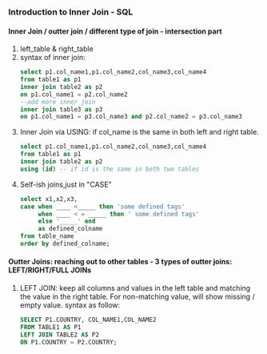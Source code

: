### Introduction to Inner Join - SQL
#### Inner Join / outter join / different type of join - intersection part 
1. left_table & right_table
1. syntax of inner join:
    ```SQL
    select p1.col_name1,p1.col_name2,col_name3,col_name4
    from table1 as p1
    inner join table2 as p2
    on p1.col_name1 = p2.col_name2
    --add more inner join
    inner join table3 as p3
    on p1.col_name1 = p3.col_name3 and p2.col_name2 = p3.col_name3
    ```
 1. Inner Join via USING: if col_name is the same in both left and right table. 
     ```SQL
    select p1.col_name1,p1.col_name2,col_name3,col_name4
    from table1 as p1
    inner join table2 as p2
    using (id) -- if id is the same in both two tables
     ```
 1. Self-ish joins,just in "CASE"
    ```SQL
    select x1,x2,x3,
    case when ____ <_____ then 'some defined tags'
         when ____ < = _____ then ' some defined tags'
         else '_____' end
         as defined_colname
    from table_name
    order by defined_colname;
    ```
#### Outter Joins: reaching out to other tables - 3 types of outter joins: LEFT/RIGHT/FULL JOINs
1. LEFT JOIN: keep all columns and values in the left table and matching the value in the right table. For non-matching value, will show missing / empty value. syntax as follow:
    ```SQL
    SELECT P1.COUNTRY, COL_NAME1,COL_NAME2
    FROM TABLE1 AS P1
    LEFT JOIN TABLE2 AS P2
    ON P1.COUNTRY = P2.COUNTRY;
    ```

